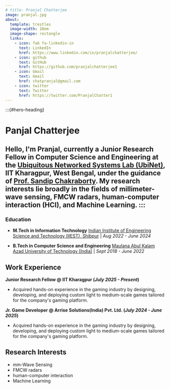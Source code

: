 ```yaml
---
# title: Pranjal Chatterjee
image: pranjal.jpg
about:
  template: trestles
  image-width: 18em
  image-shape: rectangle
  links:
    - icon: fab fa-linkedin-in
      text: LinkedIn
      href: https://www.linkedin.com/in/pranjalchatterjee/
    - icon: github
      text: GitHub
      href: https://github.com/pranjalchatterjee1
    - icon: Gmail
      text: Gmail
      href: chatpranjal@gmail.com
    - icon: twitter
      text: Twitter
      href: https://twitter.com/PranjalChatter1
---
```


:::{#hero-heading}
# **Panjal Chatterjee**
Hello, I'm Pranjal, currently a Junior Research Fellow in Computer Science and Engineering at the [**Ubiquitous Networked Systems Lab (UbiNet)**](https://ubinet-iitkgp.github.io/ubinet/), IIT Kharagpur, West Bengal, under the guidance of [**Prof. Sandip Chakraborty**](https://sandipc-iitkgp.github.io/sandip-web/). My research interests lie broadly in the fields of millimeter-wave sensing, FMCW radars, human-computer interaction (HCI), and Machine Learning.
:::
---

### Education
- **M.Tech in Information Technology**
  [Indian Institute of Engineering Science and Technology (IIEST), Shibpur](https://www.iiests.ac.in/)  |  *Aug 2022 - June 2024*

- **B.Tech in Computer Science and Engineering**
  [Maulana Abul Kalam Azad University of Technology (India)](https://www.makautexam.net/) | *Sept 2018 - June 2022*
  
## Work Experience
**Junior Research Fellow @ IIT Kharagpur (_July 2025 - Present_)**
- Acquired hands-on experience in the gaming industry by designing, developing, and deploying custom light to medium-scale games tailored for the company's gaming platform.

**Jr. Game Developer @ Arrise Solutions(India) Pvt. Ltd. (_July 2024 - June 2025_)**
- Acquired hands-on experience in the gaming industry by designing, developing, and deploying custom light to medium-scale games tailored for the company's gaming platform.

## Research Interests
- mm-Wave Sensing
- FMCW radars
- human-computer interaction
- Machine Learning
